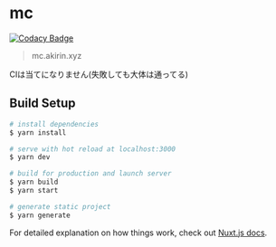 # mc

[![Codacy Badge](https://app.codacy.com/project/badge/Grade/11b7742a0f2c43228b86f192d8737e52)](https://www.codacy.com/gh/TeamOrangeServer/mc.akirin.xyz-src?utm_source=github.com&amp;utm_medium=referral&amp;utm_content=TeamOrangeServer/mc.akirin.xyz-src&amp;utm_campaign=Badge_Grade)

> mc.akirin.xyz

CIは当てになりません(失敗しても大体は通ってる)

## Build Setup

``` bash
# install dependencies
$ yarn install

# serve with hot reload at localhost:3000
$ yarn dev

# build for production and launch server
$ yarn build
$ yarn start

# generate static project
$ yarn generate
```

For detailed explanation on how things work, check out [Nuxt.js docs](https://nuxtjs.org).
